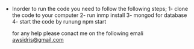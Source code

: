 
- Inorder to run the code you need to follow the following steps;
    1- clone the code to your computer
    2- run inmp install
    3- mongod for database
    4- start the code by runung npm start

    for any help please conact me on the following emali awsidris@gmail.com
    